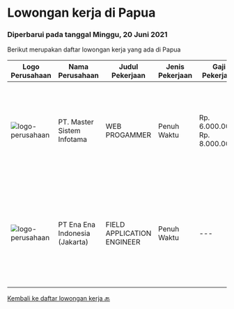 
  # Lowongan kerja di Papua

  ### Diperbarui pada tanggal Minggu, 20 Juni 2021

  Berikut merupakan daftar lowongan kerja yang ada di Papua

  |Logo Perusahaan | Nama Perusahaan | Judul Pekerjaan | Jenis Pekerjaan | Gaji Pekerjaan | Lokasi | Deskripsi | Tanggal diunggah | Pranala |
  | -------------- | --------------- | --------------- | --------- | --------- | -------------- | ------- | ----------- | ----------- |
  |![logo-perusahaan](https://image-service-cdn.seek.com.au/2f13fa8d9665580b44c4bdc2276de5ec364a7ab7/ee4dce1061f3f616224767ad58cb2fc751b8d2dc)|PT. Master Sistem Infotama|WEB PROGAMMER|Penuh Waktu|Rp. 6.000.000-Rp. 8.000.000|Papua|Membuat &amp; Mengembangkan aplikasi yang berfungsi dengan baik dan berkualitas tinggi Melakukan testing, troubleshooting dan memperbaiki bugs...|Kamis, 17 Juni 2021|https://www.jobstreet.co.id/id/job/web-progammer-3550916?token=0~e2487cd1-b03c-47af-bf9c-0f0bc41b9247&sectionRank=1&jobId=jobstreet-id-job-3550916|
|![logo-perusahaan](https://image-service-cdn.seek.com.au/64b85e3aa2e588c81270eb30de69a6443b184393/ee4dce1061f3f616224767ad58cb2fc751b8d2dc)|PT Ena Ena Indonesia (Jakarta)|FIELD APPLICATION ENGINEER|Penuh Waktu|---|Papua|ENA INDONESIA adalah perusahaan solusi IT di bidang kesehatan, pendidikan dan pemerintahan, mencari  FIELD APPLICATION ENGINEERYang terbeban untuk...|Selasa, 15 Juni 2021|https://www.jobstreet.co.id/id/job/field-application-engineer-3543436?token=0~e2487cd1-b03c-47af-bf9c-0f0bc41b9247&sectionRank=2&jobId=jobstreet-id-job-3543436|


  [Kembali ke daftar lowongan kerja 🔙](../README.md#daftar-lowongan-kerja)
  